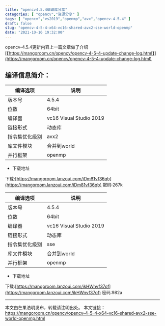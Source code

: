```yaml
---
title: "opencv4.5.4编译库分享"
categories: [ "opencv","资源分享" ]
tags: [ "opencv","vs2019","openmp","avx","opencv-4.5.4" ]
draft: false
slug: "opencv-4-5-4-x64-vc16-shared-avx2-sse-world-openmp"
date: "2021-10-16 19:32:00"
---
```


opencv-4.5.4更新内容上一篇文章做了介绍
[【https://mangoroom.cn/opencv/opencv-4-5-4-update-change-log.html】](https://mangoroom.cn/opencv/opencv-4-5-4-update-change-log.html)

## 编译信息简介：

| 编译选项    | 说明                       |
|---------|--------------------------|
| 版本号     | 4.5.4                   |
| 位数      | 64bit                    |
| 编译器     | vc16 Visual Studio 2019|
| 链接形式    | 动态库                      |
| 指令集优化级别 | avx2                     |
| 库文件模块   | 合并到world                 |
| 并行框架    | openmp                  |

- 下载地址

下载:[https://mangoroom.lanzoui.com/iDm81vf36qb](https://mangoroom.lanzoui.com/iDm81vf36qb) 密码:267k

| 编译选项    | 说明                       |
|---------|--------------------------|
| 版本号     | 4.5.4                   |
| 位数      | 64bit                    |
| 编译器     | vc16 Visual Studio 2019|
| 链接形式    | 动态库                      |
| 指令集优化级别 | sse                    |
| 库文件模块   | 合并到world                 |
| 并行框架    | openmp                  |

- 下载地址

下载:[https://mangoroom.lanzoui.com/ikHWnvf37of](https://mangoroom.lanzoui.com/ikHWnvf37of) 密码:982a

-------------

本文由芒果浩明发布，转载请注明出处。
本文链接：https://mangoroom.cn/opencv/opencv-4-5-4-x64-vc16-shared-avx2-sse-world-openmp.html
